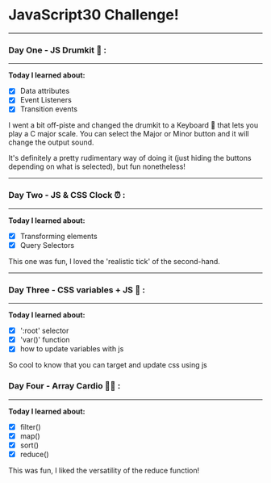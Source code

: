 # JavaScript30 Challenge!
---
### Day One - JS Drumkit 🥁 :
---
**Today I learned about:**
- [x] Data attributes
- [x] Event Listeners
- [x] Transition events

I went a bit off-piste and changed the drumkit to a Keyboard 🎹 that lets you play a C major scale.
You can select the Major or Minor button and it will change the output sound. 

It's definitely a pretty rudimentary way of doing it (just hiding the buttons depending on what is selected), but fun nonetheless!

---

### Day Two - JS & CSS Clock ⏰ :
---
**Today I learned about:**
- [x] Transforming elements
- [x] Query Selectors

This one was fun, I loved the 'realistic tick' of the second-hand.

---

### Day Three - CSS variables + JS 🎨 :
---
**Today I learned about:**
- [x] ':root' selector
- [x] 'var()' function
- [x] how to update variables with js

So cool to know that you can target and update css using js

### Day Four - Array Cardio 🏋️‍♀️ :
---
**Today I learned about:**
- [x] filter()
- [x] map()
- [x] sort()
- [x] reduce() 

This was fun, I liked the versatility of the reduce function!
